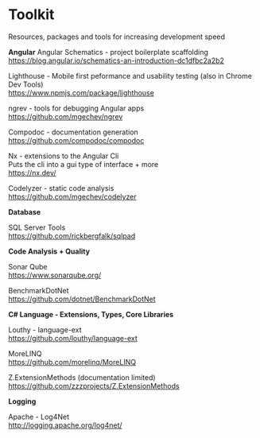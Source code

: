 # Toolkit
Resources, packages and tools for increasing development speed

**Angular**
Angular Schematics - project boilerplate scaffolding\
https://blog.angular.io/schematics-an-introduction-dc1dfbc2a2b2

Lighthouse - Mobile first peformance and usability testing (also in Chrome Dev Tools)\
https://www.npmjs.com/package/lighthouse

ngrev - tools for debugging Angular apps\
https://github.com/mgechev/ngrev

Compodoc - documentation generation\
https://github.com/compodoc/compodoc

Nx - extensions to the Angular Cli\
Puts the cli into a gui type of interface + more\
https://nx.dev/

Codelyzer - static code analysis \
https://github.com/mgechev/codelyzer


**Database**

SQL Server Tools\
https://github.com/rickbergfalk/sqlpad

**Code Analysis + Quality**

Sonar Qube\
https://www.sonarqube.org/

BenchmarkDotNet\
https://github.com/dotnet/BenchmarkDotNet

**C# Language - Extensions, Types, Core Libraries**

Louthy - language-ext\
https://github.com/louthy/language-ext

MoreLINQ\
https://github.com/morelinq/MoreLINQ

Z.ExtensionMethods (documentation limited)\
https://github.com/zzzprojects/Z.ExtensionMethods

**Logging**

Apache - Log4Net\
http://logging.apache.org/log4net/

